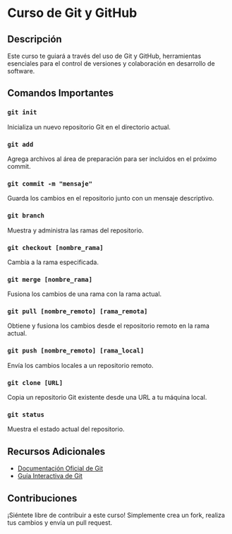# Curso de Git y GitHub

## Descripción
Este curso te guiará a través del uso de Git y GitHub, herramientas esenciales para el control de versiones y colaboración en desarrollo de software.

## Comandos Importantes

### `git init`
Inicializa un nuevo repositorio Git en el directorio actual.

### `git add`
Agrega archivos al área de preparación para ser incluidos en el próximo commit.

### `git commit -m "mensaje"`
Guarda los cambios en el repositorio junto con un mensaje descriptivo.

### `git branch`
Muestra y administra las ramas del repositorio.

### `git checkout [nombre_rama]`
Cambia a la rama especificada.

### `git merge [nombre_rama]`
Fusiona los cambios de una rama con la rama actual.

### `git pull [nombre_remoto] [rama_remota]`
Obtiene y fusiona los cambios desde el repositorio remoto en la rama actual.

### `git push [nombre_remoto] [rama_local]`
Envía los cambios locales a un repositorio remoto.

### `git clone [URL]`
Copia un repositorio Git existente desde una URL a tu máquina local.

### `git status`
Muestra el estado actual del repositorio.

## Recursos Adicionales
- [Documentación Oficial de Git](https://git-scm.com/doc)
- [Guía Interactiva de Git](https://learngitbranching.js.org/)

## Contribuciones
¡Siéntete libre de contribuir a este curso! Simplemente crea un fork, realiza tus cambios y envía un pull request.
